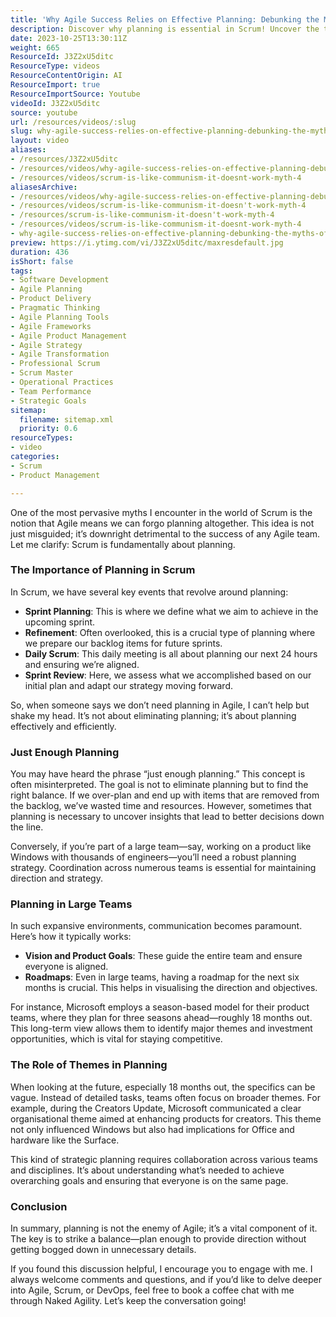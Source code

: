 ```yaml
---
title: 'Why Agile Success Relies on Effective Planning: Debunking the Myths of Scrum'
description: Discover why planning is essential in Scrum! Uncover the truth behind Agile myths and learn how effective planning drives team success.
date: 2023-10-25T13:30:11Z
weight: 665
ResourceId: J3Z2xU5ditc
ResourceType: videos
ResourceContentOrigin: AI
ResourceImport: true
ResourceImportSource: Youtube
videoId: J3Z2xU5ditc
source: youtube
url: /resources/videos/:slug
slug: why-agile-success-relies-on-effective-planning-debunking-the-myths-of-scrum
layout: video
aliases:
- /resources/J3Z2xU5ditc
- /resources/videos/why-agile-success-relies-on-effective-planning-debunking-the-myths-of-scrum
- /resources/videos/scrum-is-like-communism-it-doesnt-work-myth-4
aliasesArchive:
- /resources/videos/why-agile-success-relies-on-effective-planning-debunking-the-myths-of-scrum
- /resources/videos/scrum-is-like-communism-it-doesn't-work-myth-4
- /resources/scrum-is-like-communism-it-doesn't-work-myth-4
- /resources/videos/scrum-is-like-communism-it-doesnt-work-myth-4
- why-agile-success-relies-on-effective-planning-debunking-the-myths-of-scrum
preview: https://i.ytimg.com/vi/J3Z2xU5ditc/maxresdefault.jpg
duration: 436
isShort: false
tags:
- Software Development
- Agile Planning
- Product Delivery
- Pragmatic Thinking
- Agile Planning Tools
- Agile Frameworks
- Agile Product Management
- Agile Strategy
- Agile Transformation
- Professional Scrum
- Scrum Master
- Operational Practices
- Team Performance
- Strategic Goals
sitemap:
  filename: sitemap.xml
  priority: 0.6
resourceTypes:
- video
categories:
- Scrum
- Product Management

---
```

One of the most pervasive myths I encounter in the world of Scrum is the notion that Agile means we can forgo planning altogether. This idea is not just misguided; it’s downright detrimental to the success of any Agile team. Let me clarify: Scrum is fundamentally about planning. 

### The Importance of Planning in Scrum

In Scrum, we have several key events that revolve around planning:

- **Sprint Planning**: This is where we define what we aim to achieve in the upcoming sprint.
- **Refinement**: Often overlooked, this is a crucial type of planning where we prepare our backlog items for future sprints.
- **Daily Scrum**: This daily meeting is all about planning our next 24 hours and ensuring we’re aligned.
- **Sprint Review**: Here, we assess what we accomplished based on our initial plan and adapt our strategy moving forward.

So, when someone says we don’t need planning in Agile, I can’t help but shake my head. It’s not about eliminating planning; it’s about planning effectively and efficiently.

### Just Enough Planning

You may have heard the phrase “just enough planning.” This concept is often misinterpreted. The goal is not to eliminate planning but to find the right balance. If we over-plan and end up with items that are removed from the backlog, we’ve wasted time and resources. However, sometimes that planning is necessary to uncover insights that lead to better decisions down the line.

Conversely, if you’re part of a large team—say, working on a product like Windows with thousands of engineers—you’ll need a robust planning strategy. Coordination across numerous teams is essential for maintaining direction and strategy. 

### Planning in Large Teams

In such expansive environments, communication becomes paramount. Here’s how it typically works:

- **Vision and Product Goals**: These guide the entire team and ensure everyone is aligned.
- **Roadmaps**: Even in large teams, having a roadmap for the next six months is crucial. This helps in visualising the direction and objectives.

For instance, Microsoft employs a season-based model for their product teams, where they plan for three seasons ahead—roughly 18 months out. This long-term view allows them to identify major themes and investment opportunities, which is vital for staying competitive.

### The Role of Themes in Planning

When looking at the future, especially 18 months out, the specifics can be vague. Instead of detailed tasks, teams often focus on broader themes. For example, during the Creators Update, Microsoft communicated a clear organisational theme aimed at enhancing products for creators. This theme not only influenced Windows but also had implications for Office and hardware like the Surface.

This kind of strategic planning requires collaboration across various teams and disciplines. It’s about understanding what’s needed to achieve overarching goals and ensuring that everyone is on the same page.

### Conclusion

In summary, planning is not the enemy of Agile; it’s a vital component of it. The key is to strike a balance—plan enough to provide direction without getting bogged down in unnecessary details. 

If you found this discussion helpful, I encourage you to engage with me. I always welcome comments and questions, and if you’d like to delve deeper into Agile, Scrum, or DevOps, feel free to book a coffee chat with me through Naked Agility. Let’s keep the conversation going!
